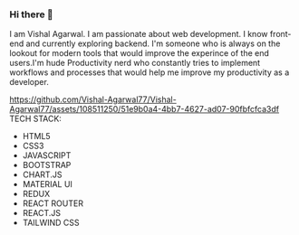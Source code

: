 ### Hi there 👋
I am Vishal Agarwal. I am passionate about web development. I know front-end and currently exploring backend.
I'm someone who is always on the lookout for modern tools that would improve the experince of the end users.I'm
hude Productivity nerd who constantly tries to implement workflows and processes that would help me improve my productivity as a developer.

https://github.com/Vishal-Agarwal77/Vishal-Agarwal77/assets/108511250/51e9b0a4-4bb7-4627-ad07-90fbfcfca3df TECH STACK:
- HTML5
- CSS3
- JAVASCRIPT
- BOOTSTRAP
- CHART.JS
- MATERIAL UI
- REDUX
- REACT ROUTER
- REACT.JS
- TAILWIND CSS
  
<!--
**Vishal-Agarwal77/Vishal-Agarwal77** is a ✨ _special_ ✨ repository because its `README.md` (this file) appears on your GitHub profile.

Here are some ideas to get you started:

- 🔭 I’m currently working on ...
- 🌱 I’m currently learning ...
- 👯 I’m looking to collaborate on ...
- 🤔 I’m looking for help with ...
- 💬 Ask me about ...
- 📫 How to reach me: ...
- 😄 Pronouns: ...
- ⚡ Fun fact: ...
-->
